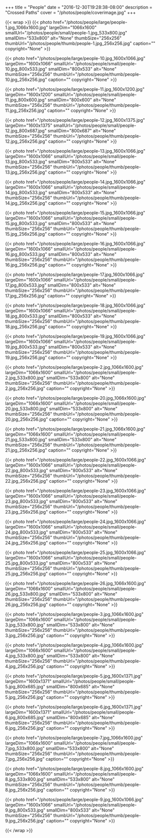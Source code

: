 +++
title = "People"
date = "2016-12-30T19:28:38-08:00"
description = "Crossed Paths"
cover = "/photos/people/coverimage.jpg"
+++

{{< wrap >}}
{{< photo href="/photos/people/large/people-1.jpg_1066x1600.jpg" largeDim="1066x1600" smallUrl="/photos/people/small/people-1.jpg_533x800.jpg" smallDim="533x800" alt="None" thumbSize="256x256" thumbUrl="/photos/people/thumb/people-1.jpg_256x256.jpg" caption="" copyright="None" >}}

{{< photo href="/photos/people/large/people-10.jpg_1600x1066.jpg" largeDim="1600x1066" smallUrl="/photos/people/small/people-10.jpg_800x533.jpg" smallDim="800x533" alt="None" thumbSize="256x256" thumbUrl="/photos/people/thumb/people-10.jpg_256x256.jpg" caption="" copyright="None" >}}

{{< photo href="/photos/people/large/people-11.jpg_1600x1200.jpg" largeDim="1600x1200" smallUrl="/photos/people/small/people-11.jpg_800x600.jpg" smallDim="800x600" alt="None" thumbSize="256x256" thumbUrl="/photos/people/thumb/people-11.jpg_256x256.jpg" caption="" copyright="None" >}}

{{< photo href="/photos/people/large/people-12.jpg_1600x1375.jpg" largeDim="1600x1375" smallUrl="/photos/people/small/people-12.jpg_800x687.jpg" smallDim="800x687" alt="None" thumbSize="256x256" thumbUrl="/photos/people/thumb/people-12.jpg_256x256.jpg" caption="" copyright="None" >}}

{{< photo href="/photos/people/large/people-13.jpg_1600x1066.jpg" largeDim="1600x1066" smallUrl="/photos/people/small/people-13.jpg_800x533.jpg" smallDim="800x533" alt="None" thumbSize="256x256" thumbUrl="/photos/people/thumb/people-13.jpg_256x256.jpg" caption="" copyright="None" >}}

{{< photo href="/photos/people/large/people-14.jpg_1600x1066.jpg" largeDim="1600x1066" smallUrl="/photos/people/small/people-14.jpg_800x533.jpg" smallDim="800x533" alt="None" thumbSize="256x256" thumbUrl="/photos/people/thumb/people-14.jpg_256x256.jpg" caption="" copyright="None" >}}

{{< photo href="/photos/people/large/people-15.jpg_1600x1066.jpg" largeDim="1600x1066" smallUrl="/photos/people/small/people-15.jpg_800x533.jpg" smallDim="800x533" alt="None" thumbSize="256x256" thumbUrl="/photos/people/thumb/people-15.jpg_256x256.jpg" caption="" copyright="None" >}}

{{< photo href="/photos/people/large/people-16.jpg_1600x1066.jpg" largeDim="1600x1066" smallUrl="/photos/people/small/people-16.jpg_800x533.jpg" smallDim="800x533" alt="None" thumbSize="256x256" thumbUrl="/photos/people/thumb/people-16.jpg_256x256.jpg" caption="" copyright="None" >}}

{{< photo href="/photos/people/large/people-17.jpg_1600x1066.jpg" largeDim="1600x1066" smallUrl="/photos/people/small/people-17.jpg_800x533.jpg" smallDim="800x533" alt="None" thumbSize="256x256" thumbUrl="/photos/people/thumb/people-17.jpg_256x256.jpg" caption="" copyright="None" >}}

{{< photo href="/photos/people/large/people-18.jpg_1600x1066.jpg" largeDim="1600x1066" smallUrl="/photos/people/small/people-18.jpg_800x533.jpg" smallDim="800x533" alt="None" thumbSize="256x256" thumbUrl="/photos/people/thumb/people-18.jpg_256x256.jpg" caption="" copyright="None" >}}

{{< photo href="/photos/people/large/people-19.jpg_1600x1066.jpg" largeDim="1600x1066" smallUrl="/photos/people/small/people-19.jpg_800x533.jpg" smallDim="800x533" alt="None" thumbSize="256x256" thumbUrl="/photos/people/thumb/people-19.jpg_256x256.jpg" caption="" copyright="None" >}}

{{< photo href="/photos/people/large/people-2.jpg_1066x1600.jpg" largeDim="1066x1600" smallUrl="/photos/people/small/people-2.jpg_533x800.jpg" smallDim="533x800" alt="None" thumbSize="256x256" thumbUrl="/photos/people/thumb/people-2.jpg_256x256.jpg" caption="" copyright="None" >}}

{{< photo href="/photos/people/large/people-20.jpg_1066x1600.jpg" largeDim="1066x1600" smallUrl="/photos/people/small/people-20.jpg_533x800.jpg" smallDim="533x800" alt="None" thumbSize="256x256" thumbUrl="/photos/people/thumb/people-20.jpg_256x256.jpg" caption="" copyright="None" >}}

{{< photo href="/photos/people/large/people-21.jpg_1066x1600.jpg" largeDim="1066x1600" smallUrl="/photos/people/small/people-21.jpg_533x800.jpg" smallDim="533x800" alt="None" thumbSize="256x256" thumbUrl="/photos/people/thumb/people-21.jpg_256x256.jpg" caption="" copyright="None" >}}

{{< photo href="/photos/people/large/people-22.jpg_1600x1066.jpg" largeDim="1600x1066" smallUrl="/photos/people/small/people-22.jpg_800x533.jpg" smallDim="800x533" alt="None" thumbSize="256x256" thumbUrl="/photos/people/thumb/people-22.jpg_256x256.jpg" caption="" copyright="None" >}}

{{< photo href="/photos/people/large/people-23.jpg_1600x1066.jpg" largeDim="1600x1066" smallUrl="/photos/people/small/people-23.jpg_800x533.jpg" smallDim="800x533" alt="None" thumbSize="256x256" thumbUrl="/photos/people/thumb/people-23.jpg_256x256.jpg" caption="" copyright="None" >}}

{{< photo href="/photos/people/large/people-24.jpg_1600x1066.jpg" largeDim="1600x1066" smallUrl="/photos/people/small/people-24.jpg_800x533.jpg" smallDim="800x533" alt="None" thumbSize="256x256" thumbUrl="/photos/people/thumb/people-24.jpg_256x256.jpg" caption="" copyright="None" >}}

{{< photo href="/photos/people/large/people-25.jpg_1600x1066.jpg" largeDim="1600x1066" smallUrl="/photos/people/small/people-25.jpg_800x533.jpg" smallDim="800x533" alt="None" thumbSize="256x256" thumbUrl="/photos/people/thumb/people-25.jpg_256x256.jpg" caption="" copyright="None" >}}

{{< photo href="/photos/people/large/people-26.jpg_1066x1600.jpg" largeDim="1066x1600" smallUrl="/photos/people/small/people-26.jpg_533x800.jpg" smallDim="533x800" alt="None" thumbSize="256x256" thumbUrl="/photos/people/thumb/people-26.jpg_256x256.jpg" caption="" copyright="None" >}}

{{< photo href="/photos/people/large/people-3.jpg_1066x1600.jpg" largeDim="1066x1600" smallUrl="/photos/people/small/people-3.jpg_533x800.jpg" smallDim="533x800" alt="None" thumbSize="256x256" thumbUrl="/photos/people/thumb/people-3.jpg_256x256.jpg" caption="" copyright="None" >}}

{{< photo href="/photos/people/large/people-4.jpg_1066x1600.jpg" largeDim="1066x1600" smallUrl="/photos/people/small/people-4.jpg_533x800.jpg" smallDim="533x800" alt="None" thumbSize="256x256" thumbUrl="/photos/people/thumb/people-4.jpg_256x256.jpg" caption="" copyright="None" >}}

{{< photo href="/photos/people/large/people-5.jpg_1600x1371.jpg" largeDim="1600x1371" smallUrl="/photos/people/small/people-5.jpg_800x685.jpg" smallDim="800x685" alt="None" thumbSize="256x256" thumbUrl="/photos/people/thumb/people-5.jpg_256x256.jpg" caption="" copyright="None" >}}

{{< photo href="/photos/people/large/people-6.jpg_1600x1371.jpg" largeDim="1600x1371" smallUrl="/photos/people/small/people-6.jpg_800x685.jpg" smallDim="800x685" alt="None" thumbSize="256x256" thumbUrl="/photos/people/thumb/people-6.jpg_256x256.jpg" caption="" copyright="None" >}}

{{< photo href="/photos/people/large/people-7.jpg_1066x1600.jpg" largeDim="1066x1600" smallUrl="/photos/people/small/people-7.jpg_533x800.jpg" smallDim="533x800" alt="None" thumbSize="256x256" thumbUrl="/photos/people/thumb/people-7.jpg_256x256.jpg" caption="" copyright="None" >}}

{{< photo href="/photos/people/large/people-8.jpg_1066x1600.jpg" largeDim="1066x1600" smallUrl="/photos/people/small/people-8.jpg_533x800.jpg" smallDim="533x800" alt="None" thumbSize="256x256" thumbUrl="/photos/people/thumb/people-8.jpg_256x256.jpg" caption="" copyright="None" >}}

{{< photo href="/photos/people/large/people-9.jpg_1600x1066.jpg" largeDim="1600x1066" smallUrl="/photos/people/small/people-9.jpg_800x533.jpg" smallDim="800x533" alt="None" thumbSize="256x256" thumbUrl="/photos/people/thumb/people-9.jpg_256x256.jpg" caption="" copyright="None" >}}

{{< /wrap >}}
